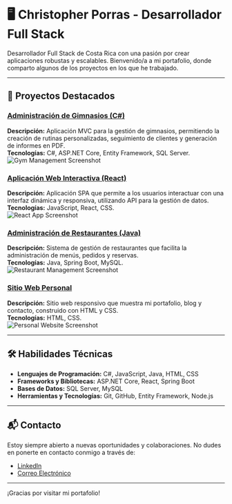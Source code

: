 # 🖥️ Christopher Porras - Desarrollador Full Stack

Desarrollador Full Stack de Costa Rica con una pasión por crear aplicaciones robustas y escalables. 
Bienvenido/a a mi portafolio, donde comparto algunos de los proyectos en los que he trabajado. 

---

## 🚀 Proyectos Destacados

### [Administración de Gimnasios (C#)](https://github.com/tuusuario/gym-management)
**Descripción:** Aplicación MVC para la gestión de gimnasios, permitiendo la creación de rutinas personalizadas, seguimiento de clientes y generación de informes en PDF.  
**Tecnologías:** C#, ASP.NET Core, Entity Framework, SQL Server.  
![Gym Management Screenshot](https://via.placeholder.com/800x400.png?text=Gym+Management+App)

### [Aplicación Web Interactiva (React)](https://github.com/tuusuario/react-web-app)
**Descripción:** Aplicación SPA que permite a los usuarios interactuar con una interfaz dinámica y responsiva, utilizando API para la gestión de datos.  
**Tecnologías:** JavaScript, React, CSS.  
![React App Screenshot](https://via.placeholder.com/800x400.png?text=React+Web+App)

### [Administración de Restaurantes (Java)](https://github.com/tuusuario/restaurant-management)
**Descripción:** Sistema de gestión de restaurantes que facilita la administración de menús, pedidos y reservas.  
**Tecnologías:** Java, Spring Boot, MySQL.  
![Restaurant Management Screenshot](https://via.placeholder.com/800x400.png?text=Restaurant+Management+App)

### [Sitio Web Personal](https://github.com/tuusuario/personal-website)
**Descripción:** Sitio web responsivo que muestra mi portafolio, blog y contacto, construido con HTML y CSS.  
**Tecnologías:** HTML, CSS.  
![Personal Website Screenshot](https://via.placeholder.com/800x400.png?text=Personal+Website)

---

## 🛠️ Habilidades Técnicas

- **Lenguajes de Programación:** C#, JavaScript, Java, HTML, CSS
- **Frameworks y Bibliotecas:** ASP.NET Core, React, Spring Boot
- **Bases de Datos:** SQL Server, MySQL
- **Herramientas y Tecnologías:** Git, GitHub, Entity Framework, Node.js

---

## 📬 Contacto

Estoy siempre abierto a nuevas oportunidades y colaboraciones. No dudes en ponerte en contacto conmigo a través de:

- [LinkedIn](https://www.linkedin.com/in/tuusuario)
- [Correo Electrónico](mailto:tuemail@example.com)

---

¡Gracias por visitar mi portafolio!

